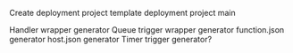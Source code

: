 Create deployment project template
deployment project main

Handler wrapper generator
Queue trigger wrapper generator
function.json generator
host.json generator
Timer trigger generator?
